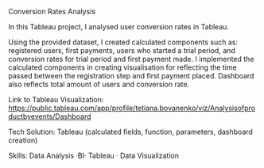 Conversion Rates Analysis

In this Tableau project, I analysed user conversion rates in Tableau.

Using the provided dataset, I created calculated components such as: registered users, first payments, users who started a trial period, and conversion rates for trial period and first payment made. I implemented the calculated components in creating visualisation for reflecting the time passed between the registration step and first payment placed. Dashboard also reflects total amount of users and conversion rate.

Link to Tableau Visualization: https://public.tableau.com/app/profile/tetiana.bovanenko/viz/Analysisofproductbyevents/Dashboard

Tech Solution:
Tableau (calculated fields, function, parameters, dashboard creation)

Skills:
Data Analysis ·BI· Tableau · Data Visualization
